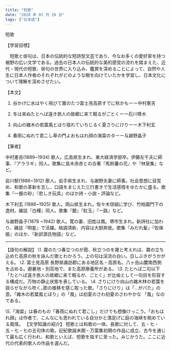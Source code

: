 ```yaml
---
title: "短歌"
date: "2020 年 01 月 26 日"
tags: ["日本語"]
---
```


短歌

【学習目標】

　短歌と俳句は、日本の伝統的な短詩型文芸であり、今なお多くの愛好家を持つ裾野の広い文学である。過去の日本人の伝統的な美的感覚の流れを踏まえた、近代・現代の短歌、俳句の世界に入り込み、鑑賞を深めることによって、自然や人生に日本人作者のそれぞれがどのような眼を向けていたかを学習し、日本文化について理解を深めさせたい。

【本文】

1.  谷かげに水はやく飛びて霧のたつ富士見高原すでに秋かもーー中村憲吉

2. 冬は来ぬたとへば遠き旅人の故郷に来て眠るがごとくーー石川啄木

3. 向山の雑木の若葉風とほり揺れていちじるく夏さりにけりーー木下利玄

4. 春雨にぬれて君こし草の門よおもはれ顔の海棠のターー与謝野晶子 

【筆者】

中村憲吉(1889~1934) 歌人。広島県生まれ、東大経済学部卒。伊藤左千夫に師事、『アララギ』同人。歌集に島木赤彦との合著『馬鈴薯の花』や『林泉集』など。

岩川駅(1886~1912) 歌人。岩手県生まれ、与謝野夫妻に師事。社会思想に目覚め、和歌の革新を志し、口語をまじえた三行書きで生活感情をゆたかに盛る。歌集『一握の砂』『悲しき玩具』のほか詩・小説・評論など。

木下利玄 (1886~1925) 歌人。岡山県生まれ。佐々木信組に学び、竹柏園門下の逸材。雑誌『白樺』同人。歌集『銀』『紅玉』『一路』など。

与謝野晶子(1878 ~1942) 歌人。寛の妻、旧姓は鳳。堺市生まれ。新詩社に加わり、雑誌『明星』で活躍。格調清新、内容は大胆奔放。歌集『みだれ髪』『佐保姫』のほか、『新訳源氏物語』など。

------

【語句の解説】 \1. 霧のたつ春立つのが霞、秋立つのを霧と考えれば、霧の立ち込めた高原の秋を詠んだ歌とわかろう。上の句は渓流の白い。日しぶきがうかがえる。 \2. 富士見高原 長野県諏訪郡にある地区名・高原名。八ヶ岳山麓南西側を占める。避暑地・別荘地で、また高原療養所がある。 \3. たとへば二句以下「たとへば遠き旅人の故郷に来て眠るが、ごとく」が比喩として一句目を形容する構成だ。万物の静止状態を表している。 \4. さりにけり向山の雑木林の若葉を揺らせながら吹く｡節の推移を感じ取った歌。「さりにけり」は「…がパた」の意。「雑木の若葉風とぼり」の「風」は初夏のさわ初夏のさわやかな 「風」なのである。

\5.「海棠」は春のもの「春雨にぬれて君こし」だけでも想像けっこう。「おもはれ顔」は作者で、こんなにも思われている自分かと満足げに庭の海峡を眺めている風情。 【文学知識の紹介】 短歌とは和歌の一体。長歌に対して、五・七・五・七・七の五句体の歌。記紀歌謡末期・万葉集初期の作品に成立、古今を通じて最も広く行われ、和歌といえば、短歌を指すに至った。みじかうた。ここに近代の代表的歌人の作品を選んだ。